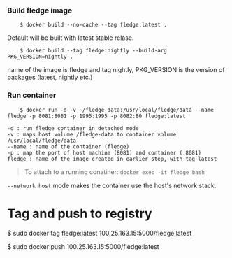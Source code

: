 ### Build fledge image

```
    $ docker build --no-cache --tag fledge:latest .
```

Default will be built with latest stable relase.

```
    $ docker build --tag fledge:nightly --build-arg PKG_VERSION=nightly .
```


 name of the image is fledge and tag nightly, PKG_VERSION is the version of packages (latest, nightly etc.)


### Run container


```
    $ docker run -d -v ~/fledge-data:/usr/local/fledge/data --name fledge -p 8081:8081 -p 1995:1995 -p 8082:80 fledge:latest
```

	-d : run fledge container in detached mode
	-v : maps host volume /fledge-data to container volume /usr/local/fledge/data
	--name : name of the container (fledge)
	-p : map the port of host machine (8081) and container (:8081)
	fledge : name of the image created in earlier step, with tag latest

> To attach to a running conatiner: `docker exec -it fledge bash`

`--network host` mode makes the container use the host's network stack.

# Tag and push to registry

  $ sudo docker tag fledge:latest 100.25.163.15:5000/fledge:latest
  
  $ sudo docker push 100.25.163.15:5000/fledge:latest

